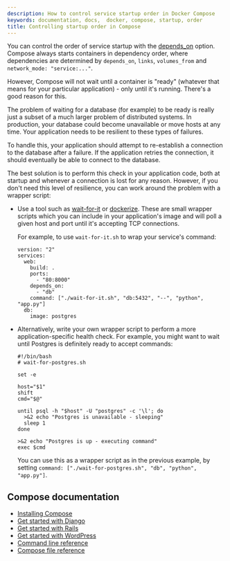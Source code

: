 ```yaml
---
description: How to control service startup order in Docker Compose
keywords: documentation, docs,  docker, compose, startup, order
title: Controlling startup order in Compose
---
```


You can control the order of service startup with the
[depends_on](compose-file.md#depends-on) option. Compose always starts
containers in dependency order, where dependencies are determined by
`depends_on`, `links`, `volumes_from` and `network_mode: "service:..."`.

However, Compose will not wait until a container is "ready" (whatever that means
for your particular application) - only until it's running. There's a good
reason for this.

The problem of waiting for a database (for example) to be ready is really just
a subset of a much larger problem of distributed systems. In production, your
database could become unavailable or move hosts at any time. Your application
needs to be resilient to these types of failures.

To handle this, your application should attempt to re-establish a connection to
the database after a failure. If the application retries the connection,
it should eventually be able to connect to the database.

The best solution is to perform this check in your application code, both at
startup and whenever a connection is lost for any reason. However, if you don't
need this level of resilience, you can work around the problem with a wrapper
script:

-   Use a tool such as [wait-for-it](https://github.com/vishnubob/wait-for-it)
    or [dockerize](https://github.com/jwilder/dockerize). These are small
    wrapper scripts which you can include in your application's image and will
    poll a given host and port until it's accepting TCP connections.

    For example, to use `wait-for-it.sh` to wrap your service's command:

        version: "2"
        services:
          web:
            build: .
            ports:
              - "80:8000"
            depends_on:
              - "db"
            command: ["./wait-for-it.sh", "db:5432", "--", "python", "app.py"]
          db:
            image: postgres

-   Alternatively, write your own wrapper script to perform a more application-specific health
    check. For example, you might want to wait until Postgres is definitely
    ready to accept commands:

        #!/bin/bash
        # wait-for-postgres.sh

        set -e

        host="$1"
        shift
        cmd="$@"

        until psql -h "$host" -U "postgres" -c '\l'; do
          >&2 echo "Postgres is unavailable - sleeping"
          sleep 1
        done

        >&2 echo "Postgres is up - executing command"
        exec $cmd

    You can use this as a wrapper script as in the previous example, by setting
    `command: ["./wait-for-postgres.sh", "db", "python", "app.py"]`.


## Compose documentation

- [Installing Compose](install.md)
- [Get started with Django](django.md)
- [Get started with Rails](rails.md)
- [Get started with WordPress](wordpress.md)
- [Command line reference](./reference/index.md)
- [Compose file reference](compose-file.md)
